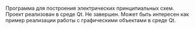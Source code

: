 Программа для построения электрических принципиальных схем. Проект реализован в среде Qt.
Не завершен. Может быть интересен как пример реализации работы с графическими объектами в среде Qt.  